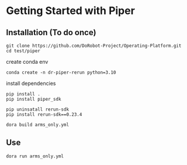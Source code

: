 # Getting Started with Piper

## Installation (To do once)

```
git clone https://github.com/DoRobot-Project/Operating-Platform.git
cd test/piper
```

create conda env
```
conda create -n dr-piper-rerun python=3.10
```

install dependencies
```
pip install .
pip install piper_sdk
```

```
pip uninsatall rerun-sdk
pip install rerun-sdk==0.23.4
```

```
dora build arms_only.yml
```

## Use

```
dora run arms_only.yml
```